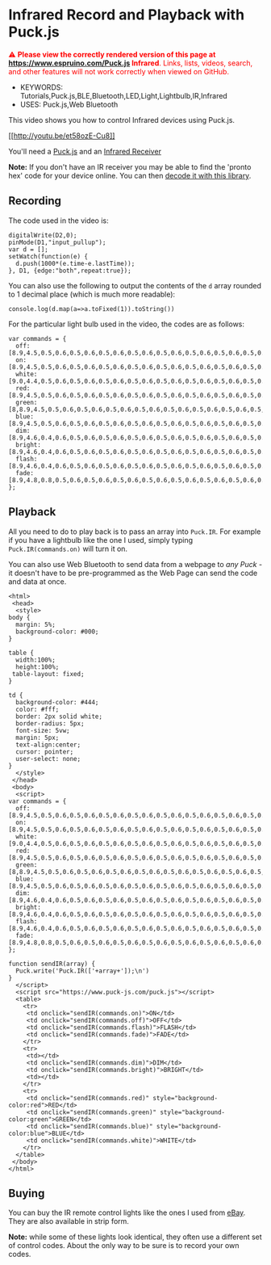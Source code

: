<!--- Copyright (c) 2016 Gordon Williams, Pur3 Ltd. See the file LICENSE for copying permission. -->
Infrared Record and Playback with Puck.js
============================================

<span style="color:red">:warning: **Please view the correctly rendered version of this page at https://www.espruino.com/Puck.js Infrared**. Links, lists, videos, search, and other features will not work correctly when viewed on GitHub.</span>

* KEYWORDS: Tutorials,Puck.js,BLE,Bluetooth,LED,Light,Lightbulb,IR,Infrared
* USES: Puck.js,Web Bluetooth

This video shows you how to control Infrared devices using Puck.js.

[[http://youtu.be/et58ozE-Cu8]]

You'll need a [Puck.js](/Puck.js) and an [Infrared Receiver](/IRReceiver)

**Note:** If you don't have an IR receiver you may be able to find the
'pronto hex' code for your device online. You can then [decode it with this library](/pronto).

Recording
---------

The code used in the video is:

```
digitalWrite(D2,0);
pinMode(D1,"input_pullup");
var d = [];
setWatch(function(e) {
  d.push(1000*(e.time-e.lastTime));
}, D1, {edge:"both",repeat:true});
```

You can also use the following to output the contents of the `d` array
rounded to 1 decimal place (which is much more readable):

```
console.log(d.map(a=>a.toFixed(1)).toString())
```

For the particular light bulb used in the video, the codes are as follows:

```
var commands = {
  off:[8.9,4.5,0.5,0.6,0.5,0.6,0.5,0.6,0.5,0.6,0.5,0.6,0.5,0.6,0.5,0.6,0.5,0.6,0.5,1.7,0.5,1.8,0.5,1.7,0.5,1.7,0.5,1.8,0.5,1.7,0.5,1.7,0.5,1.8,0.5,0.6,0.5,1.7,0.5,1.7,0.5,0.6,0.5,0.6,0.5,0.6,0.5,0.6,0.5,0.6,0.5,1.7,0.5,0.6,0.5,0.6,0.5,1.8,0.5,1.7,0.5,1.7,0.5,1.8,0.5,1.7,0.5,39.9,8.9,2.3,0.5,96.2,8.9,2.3,0],
  on:[8.9,4.5,0.5,0.6,0.5,0.6,0.5,0.6,0.5,0.6,0.5,0.6,0.5,0.6,0.5,0.6,0.5,0.6,0.5,1.7,0.5,1.8,0.5,1.7,0.5,1.7,0.5,1.7,0.5,1.7,0.5,1.7,0.5,1.8,0.5,1.7,0.5,1.7,0.5,1.7,0.5,0.6,0.5,0.6,0.5,0.6,0.5,0.6,0.5,0.6,0.5,0.6,0.5,0.6,0.5,0.6,0.5,1.7,0.5,1.7,0.5,1.7,0.5,1.8,0.5,1.7,0.5,39.9,8.9,2.3,0.5,96.2,8.9,2.3,0.5],
  white:[9.0,4.4,0.5,0.6,0.5,0.6,0.5,0.6,0.5,0.6,0.5,0.6,0.5,0.6,0.5,0.6,0.5,0.6,0.5,1.7,0.5,1.7,0.5,1.7,0.5,1.8,0.5,1.7,0.5,1.7,0.5,1.8,0.4,1.8,0.5,1.7,0.5,1.7,0.5,0.6,0.5,1.8,0.5,0.6,0.5,0.6,0.5,0.6,0.5,0.6,0.5,0.6,0.5,0.6,0.5,1.7,0.5,0.6,0.5,1.7,0.5,1.8,0.5,1.7,0.5,1.7,0.5,39.9,8.9,2.3,0.5,96.2,8.9,2.3,0.5],
  red:[8.9,4.5,0.5,0.6,0.5,0.6,0.5,0.6,0.5,0.6,0.5,0.6,0.5,0.6,0.5,0.6,0.5,0.6,0.5,1.7,0.5,1.7,0.5,1.8,0.5,1.8,0.5,1.7,0.5,1.8,0.5,1.8,0.5,1.7,0.5,1.7,0.5,0.6,0.5,0.6,0.5,1.8,0.5,0.6,0.5,0.6,0.5,0.6,0.5,0.6,0.5,0.6,0.5,1.8,0.5,1.7,0.5,0.6,0.5,1.7,0.5,1.8,0.6,1.7,0.5,1.7,0.5,39.9,8.9,2.3,0.5],  
  green:[8,8.9,4.5,0.5,0.6,0.5,0.6,0.5,0.6,0.5,0.6,0.5,0.6,0.5,0.6,0.5,0.6,0.5,0.6,0.5,1.7,0.5,1.7,0.5,1.7,0.5,1.8,0.4,1.8,0.5,1.7,0.5,1.7,0.5,1.8,0.5,0.6,0.5,0.6,0.5,0.6,0.5,1.7,0.5,0.6,0.5,0.6,0.5,0.6,0.5,0.6,0.5,1.7,0.5,1.8,0.5,1.7,0.5,0.6,0.5,1.7,0.5,1.8,0.5,1.8,0.5,1.7,0.5,39.9,8.9,2.3,0.5],
  blue:[8.9,4.5,0.5,0.6,0.5,0.6,0.5,0.6,0.5,0.6,0.5,0.6,0.5,0.6,0.5,0.6,0.5,0.6,0.5,1.7,0.5,1.7,0.5,1.7,0.5,1.7,0.5,1.8,0.5,1.7,0.5,1.7,0.5,1.8,0.5,0.6,0.5,1.7,0.5,0.6,0.5,1.8,0.5,0.6,0.5,0.6,0.5,0.6,0.5,0.6,0.5,1.7,0.5,0.6,0.5,1.7,0.5,0.6,0.5,1.7,0.5,1.8,0.5,1.7,0.5,1.7,0.5,39.9,8.9,2.3,0.5,96.2,8.9,2.3,0.5],
  dim:[8.9,4.6,0.4,0.6,0.5,0.6,0.5,0.6,0.5,0.6,0.5,0.6,0.5,0.6,0.5,0.6,0.5,0.6,0.5,1.7,0.5,1.7,0.5,1.7,0.5,1.8,0.4,1.8,0.5,1.7,0.5,1.7,0.5,1.8,0.5,0.6,0.5,0.6,0.5,1.7,0.5,0.6,0.5,0.6,0.5,0.6,0.5,0.6,0.5,0.6,0.5,1.8,0.5,1.7,0.5,0.6,0.5,1.8,0.5,1.7,0.5,1.7,0.5,1.8,0.4,1.8,0.5,39.9,8.9,2.3,0.4,96.2,8.9,2.3,0.5],
  bright:[8.9,4.6,0.4,0.6,0.5,0.6,0.5,0.6,0.5,0.6,0.5,0.6,0.5,0.6,0.5,0.6,0.5,0.6,0.5,1.7,0.5,1.7,0.5,1.8,0.5,1.8,0.5,1.7,0.5,1.7,0.5,1.7,0.5,1.8,0.5,1.7,0.5,0.6,0.5,1.8,0.5,0.6,0.5,0.6,0.5,0.6,0.5,0.6,0.5,0.6,0.5,0.6,0.5,1.7,0.5,0.6,0.5,1.7,0.5,1.7,0.5,1.8,0.5,1.8,0.5,1.7,0.5,39.9,8.9,2.3,0.5],
  flash:[8.9,4.6,0.4,0.6,0.5,0.6,0.5,0.6,0.5,0.6,0.5,0.6,0.5,0.6,0.5,0.6,0.5,0.6,0.5,1.7,0.5,1.7,0.5,1.7,0.5,1.8,0.4,1.8,0.5,1.7,0.5,1.7,0.5,1.8,0.5,1.7,0.5,1.7,0.5,1.8,0.5,1.7,0.5,0.6,0.5,0.6,0.5,0.6,0.5,0.6,0.5,0.6,0.5,0.6,0.5,0.6,0.5,0.6,0.5,1.7,0.5,1.8,0.5,1.8,0.5,1.7,0.5,39.9,8.9,2.3,0.4],
  fade:[8.9,4.8,0.8,0.5,0.6,0.5,0.6,0.5,0.6,0.5,0.6,0.5,0.6,0.5,0.6,0.5,0.6,0.5,1.7,0.5,1.7,0.5,1.8,0.5,1.7,0.5,1.7,0.5,1.8,0.5,1.7,0.5,1.7,0.5,1.8,0.5,1.8,0.5,0.6,0.5,0.6,0.5,1.8,0.5,0.5,0.5,0.6,0.5,0.6,0.5,0.6,0.5,0.6,0.5,1.7,0.5,1.8,0.5,0.6,0.5,1.7,0.5,1.7,0.5,1.7,0.5,39.9,8.9,2.3,0.5,106.8,0.4]
};
```

Playback
--------

All you need to do to play back is to pass an array into `Puck.IR`. For example if you have
a lightbulb like the one I used, simply typing `Puck.IR(commands.on)` will turn it on.

You can also use Web Bluetooth to send data from a webpage to *any Puck* - it doesn't have
to be pre-programmed as the Web Page can send the code and data at once.

```HTML_demo_link
<html>
 <head>
  <style>
body {
  margin: 5%;
  background-color: #000;
}

table {
  width:100%;
  height:100%;
 table-layout: fixed;
}

td {
  background-color: #444;
  color: #fff;
  border: 2px solid white;
  border-radius: 5px;  
  font-size: 5vw;
  margin: 5px;
  text-align:center;
  cursor: pointer;
  user-select: none;
}
  </style>    
 </head>
 <body>
  <script>
var commands = {
  off:[8.9,4.5,0.5,0.6,0.5,0.6,0.5,0.6,0.5,0.6,0.5,0.6,0.5,0.6,0.5,0.6,0.5,0.6,0.5,1.7,0.5,1.8,0.5,1.7,0.5,1.7,0.5,1.8,0.5,1.7,0.5,1.7,0.5,1.8,0.5,0.6,0.5,1.7,0.5,1.7,0.5,0.6,0.5,0.6,0.5,0.6,0.5,0.6,0.5,0.6,0.5,1.7,0.5,0.6,0.5,0.6,0.5,1.8,0.5,1.7,0.5,1.7,0.5,1.8,0.5,1.7,0.5,39.9,8.9,2.3,0.5,96.2,8.9,2.3,0],
  on:[8.9,4.5,0.5,0.6,0.5,0.6,0.5,0.6,0.5,0.6,0.5,0.6,0.5,0.6,0.5,0.6,0.5,0.6,0.5,1.7,0.5,1.8,0.5,1.7,0.5,1.7,0.5,1.7,0.5,1.7,0.5,1.7,0.5,1.8,0.5,1.7,0.5,1.7,0.5,1.7,0.5,0.6,0.5,0.6,0.5,0.6,0.5,0.6,0.5,0.6,0.5,0.6,0.5,0.6,0.5,0.6,0.5,1.7,0.5,1.7,0.5,1.7,0.5,1.8,0.5,1.7,0.5,39.9,8.9,2.3,0.5,96.2,8.9,2.3,0.5],
  white:[9.0,4.4,0.5,0.6,0.5,0.6,0.5,0.6,0.5,0.6,0.5,0.6,0.5,0.6,0.5,0.6,0.5,0.6,0.5,1.7,0.5,1.7,0.5,1.7,0.5,1.8,0.5,1.7,0.5,1.7,0.5,1.8,0.4,1.8,0.5,1.7,0.5,1.7,0.5,0.6,0.5,1.8,0.5,0.6,0.5,0.6,0.5,0.6,0.5,0.6,0.5,0.6,0.5,0.6,0.5,1.7,0.5,0.6,0.5,1.7,0.5,1.8,0.5,1.7,0.5,1.7,0.5,39.9,8.9,2.3,0.5,96.2,8.9,2.3,0.5],
  red:[8.9,4.5,0.5,0.6,0.5,0.6,0.5,0.6,0.5,0.6,0.5,0.6,0.5,0.6,0.5,0.6,0.5,0.6,0.5,1.7,0.5,1.7,0.5,1.8,0.5,1.8,0.5,1.7,0.5,1.8,0.5,1.8,0.5,1.7,0.5,1.7,0.5,0.6,0.5,0.6,0.5,1.8,0.5,0.6,0.5,0.6,0.5,0.6,0.5,0.6,0.5,0.6,0.5,1.8,0.5,1.7,0.5,0.6,0.5,1.7,0.5,1.8,0.6,1.7,0.5,1.7,0.5,39.9,8.9,2.3,0.5],  
  green:[8,8.9,4.5,0.5,0.6,0.5,0.6,0.5,0.6,0.5,0.6,0.5,0.6,0.5,0.6,0.5,0.6,0.5,0.6,0.5,1.7,0.5,1.7,0.5,1.7,0.5,1.8,0.4,1.8,0.5,1.7,0.5,1.7,0.5,1.8,0.5,0.6,0.5,0.6,0.5,0.6,0.5,1.7,0.5,0.6,0.5,0.6,0.5,0.6,0.5,0.6,0.5,1.7,0.5,1.8,0.5,1.7,0.5,0.6,0.5,1.7,0.5,1.8,0.5,1.8,0.5,1.7,0.5,39.9,8.9,2.3,0.5],
  blue:[8.9,4.5,0.5,0.6,0.5,0.6,0.5,0.6,0.5,0.6,0.5,0.6,0.5,0.6,0.5,0.6,0.5,0.6,0.5,1.7,0.5,1.7,0.5,1.7,0.5,1.7,0.5,1.8,0.5,1.7,0.5,1.7,0.5,1.8,0.5,0.6,0.5,1.7,0.5,0.6,0.5,1.8,0.5,0.6,0.5,0.6,0.5,0.6,0.5,0.6,0.5,1.7,0.5,0.6,0.5,1.7,0.5,0.6,0.5,1.7,0.5,1.8,0.5,1.7,0.5,1.7,0.5,39.9,8.9,2.3,0.5,96.2,8.9,2.3,0.5],
  dim:[8.9,4.6,0.4,0.6,0.5,0.6,0.5,0.6,0.5,0.6,0.5,0.6,0.5,0.6,0.5,0.6,0.5,0.6,0.5,1.7,0.5,1.7,0.5,1.7,0.5,1.8,0.4,1.8,0.5,1.7,0.5,1.7,0.5,1.8,0.5,0.6,0.5,0.6,0.5,1.7,0.5,0.6,0.5,0.6,0.5,0.6,0.5,0.6,0.5,0.6,0.5,1.8,0.5,1.7,0.5,0.6,0.5,1.8,0.5,1.7,0.5,1.7,0.5,1.8,0.4,1.8,0.5,39.9,8.9,2.3,0.4,96.2,8.9,2.3,0.5],
  bright:[8.9,4.6,0.4,0.6,0.5,0.6,0.5,0.6,0.5,0.6,0.5,0.6,0.5,0.6,0.5,0.6,0.5,0.6,0.5,1.7,0.5,1.7,0.5,1.8,0.5,1.8,0.5,1.7,0.5,1.7,0.5,1.7,0.5,1.8,0.5,1.7,0.5,0.6,0.5,1.8,0.5,0.6,0.5,0.6,0.5,0.6,0.5,0.6,0.5,0.6,0.5,0.6,0.5,1.7,0.5,0.6,0.5,1.7,0.5,1.7,0.5,1.8,0.5,1.8,0.5,1.7,0.5,39.9,8.9,2.3,0.5],
  flash:[8.9,4.6,0.4,0.6,0.5,0.6,0.5,0.6,0.5,0.6,0.5,0.6,0.5,0.6,0.5,0.6,0.5,0.6,0.5,1.7,0.5,1.7,0.5,1.7,0.5,1.8,0.4,1.8,0.5,1.7,0.5,1.7,0.5,1.8,0.5,1.7,0.5,1.7,0.5,1.8,0.5,1.7,0.5,0.6,0.5,0.6,0.5,0.6,0.5,0.6,0.5,0.6,0.5,0.6,0.5,0.6,0.5,0.6,0.5,1.7,0.5,1.8,0.5,1.8,0.5,1.7,0.5,39.9,8.9,2.3,0.4],
  fade:[8.9,4.8,0.8,0.5,0.6,0.5,0.6,0.5,0.6,0.5,0.6,0.5,0.6,0.5,0.6,0.5,0.6,0.5,1.7,0.5,1.7,0.5,1.8,0.5,1.7,0.5,1.7,0.5,1.8,0.5,1.7,0.5,1.7,0.5,1.8,0.5,1.8,0.5,0.6,0.5,0.6,0.5,1.8,0.5,0.5,0.5,0.6,0.5,0.6,0.5,0.6,0.5,0.6,0.5,1.7,0.5,1.8,0.5,0.6,0.5,1.7,0.5,1.7,0.5,1.7,0.5,39.9,8.9,2.3,0.5,106.8,0.4]
};

function sendIR(array) {
  Puck.write('Puck.IR(['+array+']);\n')
}
  </script>
  <script src="https://www.puck-js.com/puck.js"></script>
  <table>
    <tr>
     <td onclick="sendIR(commands.on)">ON</td>
     <td onclick="sendIR(commands.off)">OFF</td>
     <td onclick="sendIR(commands.flash)">FLASH</td>
     <td onclick="sendIR(commands.fade)">FADE</td>
    </tr>
    <tr>
     <td></td>
     <td onclick="sendIR(commands.dim)">DIM</td>
     <td onclick="sendIR(commands.bright)">BRIGHT</td>
     <td></td>
    </tr>
    <tr>
     <td onclick="sendIR(commands.red)" style="background-color:red">RED</td>
     <td onclick="sendIR(commands.green)" style="background-color:green">GREEN</td>
     <td onclick="sendIR(commands.blue)" style="background-color:blue">BLUE</td>
     <td onclick="sendIR(commands.white)">WHITE</td>
    </tr>
  </table>
 </body>
</html>
```

Buying
------

You can buy the IR remote control lights like the ones I used from
[eBay](http://www.ebay.com/sch/i.html?_nkw=rgb+led+light+ir+remote+control&_sacat=0).
They are also available in strip form.

**Note:** while some of these lights look identical, they often use a different
set of control codes. About the only way to be sure is to record your own codes.
